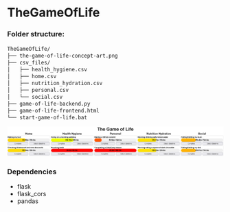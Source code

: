 # TheGameOfLife

### Folder structure:

```
TheGameOfLife/
├── the-game-of-life-concept-art.png
├── csv_files/
│   ├── health_hygiene.csv
│   ├── home.csv
│   ├── nutrition_hydration.csv
│   ├── personal.csv
│   └── social.csv
├── game-of-life-backend.py
├── game-of-life-frontend.html
└── start-game-of-life.bat
```

![Screenshot of example dashboard](the-game-of-life-concept-art.png "Screenshot of example dashboard")


### Dependencies

- flask
- flask_cors
- pandas
